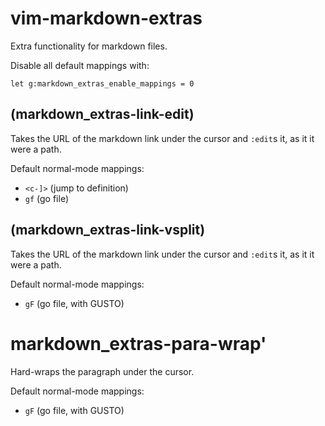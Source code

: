 # vim-markdown-extras

Extra functionality for markdown files.

Disable all default mappings with:

```vim
let g:markdown_extras_enable_mappings = 0
```

## <Plug>(markdown_extras-link-edit)

Takes the URL of the markdown link under the cursor and `:edit`s it, as it it
were a path.

Default normal-mode mappings:

 - `<c-]>` (jump to definition)
 - `gf` (go file)

## <Plug>(markdown_extras-link-vsplit)

Takes the URL of the markdown link under the cursor and `:edit`s it, as it it
were a path.

Default normal-mode mappings:

 - `gF` (go file, with GUSTO)

# <Plug>markdown_extras-para-wrap'

Hard-wraps the paragraph under the cursor.

Default normal-mode mappings:

 - `gF` (go file, with GUSTO)
